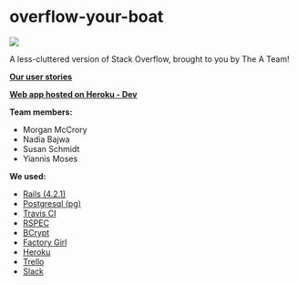 # overflow-your-boat
<img src="https://travis-ci.org/chi-sea-lions-2015/overflow-your-boat.svg?branch=master">

A less-cluttered version of Stack Overflow, brought to you by The A Team!

**[Our user stories](https://trello.com/b/N0NRT11j/the-a-team)**

**[Web app hosted on Heroku - Dev](http://sheltered-peak-4544.herokuapp.com/)**

**Team members:**
* Morgan McCrory
* Nadia Bajwa
* Susan Schmidt
* Yiannis Moses


**We used:**
* [Rails (4.2.1)](https://github.com/rails/rails)
* [Postgresql (pg)](http://www.postgresql.org/)
* [Travis CI](https://travis-ci.org/)
* [RSPEC](http://rspec.info/)
* [BCrypt](https://github.com/codahale/bcrypt-ruby)
* [Factory Girl](https://github.com/thoughtbot/factory_girl)
* [Heroku](https://www.heroku.com/)
* [Trello](https://trello.com/)
* [Slack](https://slack.com/)
